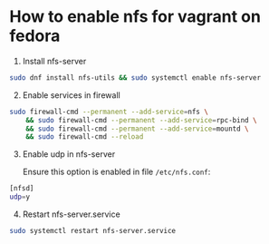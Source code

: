 # How to enable nfs for vagrant on fedora

1. Install nfs-server
```bash
sudo dnf install nfs-utils && sudo systemctl enable nfs-server
```

2. Enable services in firewall
```bash
sudo firewall-cmd --permanent --add-service=nfs \
    && sudo firewall-cmd --permanent --add-service=rpc-bind \
    && sudo firewall-cmd --permanent --add-service=mountd \
    && sudo firewall-cmd --reload
```

3. Enable udp in nfs-server

   Ensure this option is enabled in file `/etc/nfs.conf`:
```bash
[nfsd]
udp=y
```

4. Restart nfs-server.service
```bash
sudo systemctl restart nfs-server.service
```
